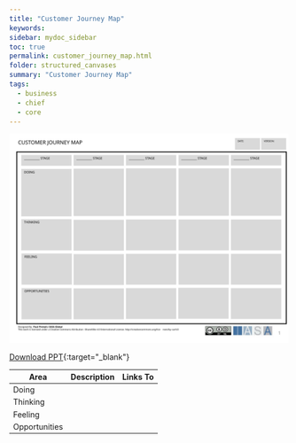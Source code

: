 ```yaml
---
title: "Customer Journey Map"
keywords: 
sidebar: mydoc_sidebar
toc: true
permalink: customer_journey_map.html
folder: structured_canvases
summary: "Customer Journey Map"
tags: 
  - business
  - chief
  - core
---
```


![image001](media/customer_journey_map.svg)

[Download PPT](media/ppt/customer_journey_map.ppt){:target="_blank"}

| Area          | Description | Links To |
| ------------- | ----------- | -------- |
| Doing         |             |          |
| Thinking      |             |          |
| Feeling       |             |          |
| Opportunities |             |          |